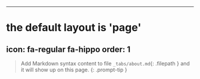 
---
# the default layout is 'page'
icon: fa-regular fa-hippo
order: 1
---

> Add Markdown syntax content to file `_tabs/about.md`{: .filepath } and it will show up on this page.
{: .prompt-tip }
